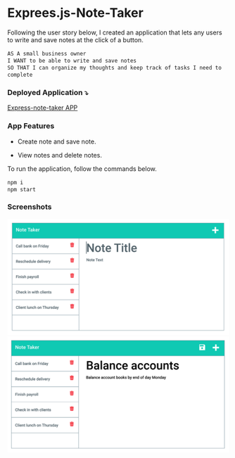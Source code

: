 # Exprees.js-Note-Taker

Following the user story below, I created an application that lets any users to write and save notes at the click of a button.

```
AS A small business owner
I WANT to be able to write and save notes
SO THAT I can organize my thoughts and keep track of tasks I need to complete
```

### Deployed Application ⤵️

[Express-note-taker APP](https://mo-express-note-taker.herokuapp.com/)

### App Features

- Create note and save note.

- View notes and delete notes.

To run the application, follow the commands below.

```
npm i
npm start
```

### Screenshots

![App screenshots](./Assets/11-express-homework-demo-01.png)
![App screenshots](./Assets/11-express-homework-demo-02.png)
